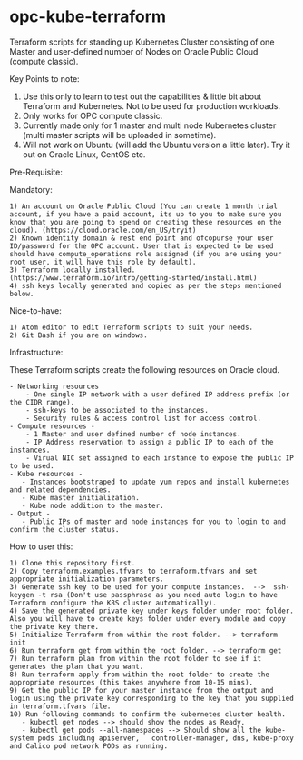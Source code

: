 # opc-kube-terraform
Terraform scripts for standing up Kubernetes Cluster consisting of one Master and user-defined number of Nodes on Oracle Public Cloud (compute classic).

Key Points to note:
1) Use this only to learn to test out the capabilities & little bit about Terraform and Kubernetes. Not to be used for production workloads.
2) Only works for OPC compute classic.
3) Currently made only for 1 master and multi node Kubernetes cluster (multi master scripts will be uploaded in sometime).
4) Will not work on Ubuntu (will add the Ubuntu version a little later). Try it out on Oracle Linux, CentOS etc.

Pre-Requisite:

Mandatory:

    1) An account on Oracle Public Cloud (You can create 1 month trial account, if you have a paid account, its up to you to make sure you know that you are going to spend on creating these resources on the cloud). (https://cloud.oracle.com/en_US/tryit)
    2) Known identity domain & rest end point and ofcopurse your user ID/password for the OPC account. User that is expected to be used should have compute_operations role assigned (if you are using your root user, it will have this role by default).
    3) Terraform locally installed. (https://www.terraform.io/intro/getting-started/install.html)
    4) ssh keys locally generated and copied as per the steps mentioned below.

Nice-to-have:

    1) Atom editor to edit Terraform scripts to suit your needs.
    2) Git Bash if you are on windows.

Infrastructure:

These Terraform scripts create the following resources on Oracle cloud.

    - Networking resources
        - One single IP network with a user defined IP address prefix (or the CIDR range).
        - ssh-keys to be associated to the instances.
        - Security rules & access control list for access control.
    - Compute resources -
        - 1 Master and user defined number of node instances.
        - IP Address reservation to assign a public IP to each of the instances.
        - Virual NIC set assigned to each instance to expose the public IP to be used.
    - Kube resources -
       - Instances bootstraped to update yum repos and install kubernetes and related dependencies.
       - Kube master initialization.
       - Kube node addition to the master.
    - Output -
       - Public IPs of master and node instances for you to login to and confirm the cluster status.

How to user this:

    1) Clone this repository first.
    2) Copy terraform.examples.tfvars to terraform.tfvars and set appropriate initialization parameters.
    3) Generate ssh key to be used for your compute instances.  -->  ssh-keygen -t rsa (Don't use passphrase as you need auto login to have Terraform configure the K8S cluster automatically).
    4) Save the generated private key under keys folder under root folder. Also you will have to create keys folder under every module and copy the private key there.
    5) Initialize Terraform from within the root folder. --> terraform init
    6) Run terraform get from within the root folder. --> terraform get
    7) Run terraform plan from within the root folder to see if it generates the plan that you want.
    8) Run terraform apply from within the root folder to create the appropriate resources (this takes anywhere from 10-15 mins).
    9) Get the public IP for your master instance from the output and login using the private key corresponding to the key that you supplied in terraform.tfvars file.
    10) Run following commands to confirm the kubernetes cluster health.
       - kubectl get nodes --> should show the nodes as Ready.
       - kubectl get pods --all-namespaces --> Should show all the kube-system pods including apiserver,   controller-manager, dns, kube-proxy and Calico pod network PODs as running.
